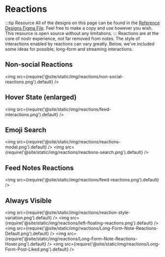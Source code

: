 # Reactions

:::tip Resource
All of the designs on this page can be found in the [Reference Designs Figma File](https://www.figma.com/file/C2ztFLDxihrfturW7Q6kbj/Reference-Components?type=design&node-id=213%3A11495&mode=design&t=qbn9PiAj1v6RWRwM-1). Feel free to make a copy and use however you wish. This resource is open source without any limitations.
:::
Reactions are at the core of nostr experience, not far removed from notes. The style of interactions enabled by reactions can vary greatly. Below, we've included some ideas for possible, long-form and streaming interactions.

## Non-social Reactions
<img src={require('@site/static/img/reactions/non-social-reactions.png').default} />

## Hover State (enlarged)
<img src={require('@site/static/img/reactions/feed-interactions.png').default} />

## Emoji Search
<img src={require('@site/static/img/reactions/reactions-modal.png').default} />
<img src={require('@site/static/img/reactions/reactions-search.png').default} />

## Feed Notes Reactions
<img src={require('@site/static/img/reactions/feed-reactions.png').default} />

## Always Visible
<img src={require('@site/static/img/reactions/reaction-style-variation.png').default} />
<img src={require('@site/static/img/reactions/left-floating-reactions.png').default} />
<img src={require('@site/static/img/reactions/Long-Form-Note-Reactions-Default.png').default} />
<img src={require('@site/static/img/reactions/Long-Form-Note-Reactions-Hover.png').default} />
<img src={require('@site/static/img/reactions/Long-Form-Post-Liked.png').default} />